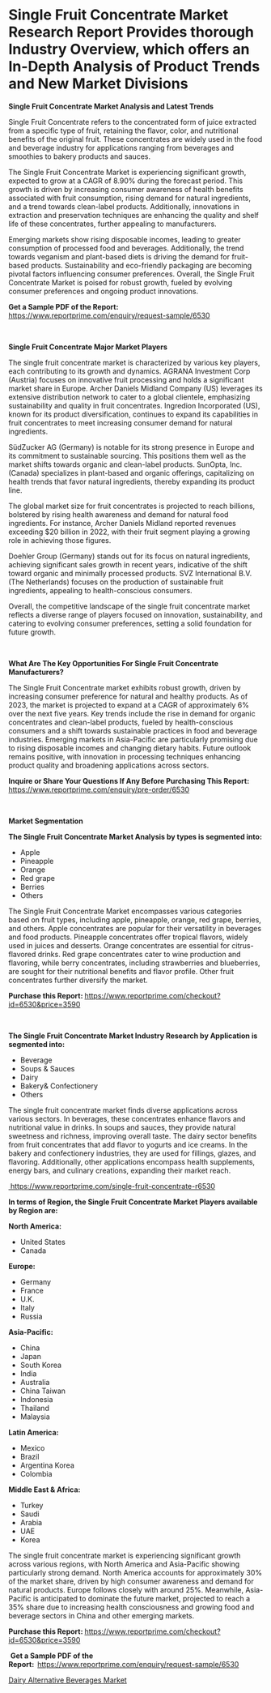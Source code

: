 <p><h1>Single Fruit Concentrate Market Research Report Provides thorough Industry Overview, which offers an In-Depth Analysis of Product Trends and New Market Divisions</h1></p><p><strong>Single Fruit Concentrate Market Analysis and Latest Trends</strong></p>
<p><p>Single Fruit Concentrate refers to the concentrated form of juice extracted from a specific type of fruit, retaining the flavor, color, and nutritional benefits of the original fruit. These concentrates are widely used in the food and beverage industry for applications ranging from beverages and smoothies to bakery products and sauces.</p><p>The Single Fruit Concentrate Market is experiencing significant growth, expected to grow at a CAGR of 8.90% during the forecast period. This growth is driven by increasing consumer awareness of health benefits associated with fruit consumption, rising demand for natural ingredients, and a trend towards clean-label products. Additionally, innovations in extraction and preservation techniques are enhancing the quality and shelf life of these concentrates, further appealing to manufacturers. </p><p>Emerging markets show rising disposable incomes, leading to greater consumption of processed food and beverages. Additionally, the trend towards veganism and plant-based diets is driving the demand for fruit-based products. Sustainability and eco-friendly packaging are becoming pivotal factors influencing consumer preferences. Overall, the Single Fruit Concentrate Market is poised for robust growth, fueled by evolving consumer preferences and ongoing product innovations.</p></p>
<p><strong>Get a Sample PDF of the Report:&nbsp;</strong> <a href="https://www.reportprime.com/enquiry/request-sample/6530?utm_campaign=2724&utm_medium=2&utm_source=Github&utm_content=ia&utm_term=19032025&utm_id=single-fruit-concentrate">https://www.reportprime.com/enquiry/request-sample/6530</a></p>
<p>&nbsp;</p>
<p><strong>Single Fruit Concentrate Major Market Players</strong></p>
<p><p>The single fruit concentrate market is characterized by various key players, each contributing to its growth and dynamics. AGRANA Investment Corp (Austria) focuses on innovative fruit processing and holds a significant market share in Europe. Archer Daniels Midland Company (US) leverages its extensive distribution network to cater to a global clientele, emphasizing sustainability and quality in fruit concentrates. Ingredion Incorporated (US), known for its product diversification, continues to expand its capabilities in fruit concentrates to meet increasing consumer demand for natural ingredients.</p><p>SüdZucker AG (Germany) is notable for its strong presence in Europe and its commitment to sustainable sourcing. This positions them well as the market shifts towards organic and clean-label products. SunOpta, Inc. (Canada) specializes in plant-based and organic offerings, capitalizing on health trends that favor natural ingredients, thereby expanding its product line.</p><p>The global market size for fruit concentrates is projected to reach billions, bolstered by rising health awareness and demand for natural food ingredients. For instance, Archer Daniels Midland reported revenues exceeding $20 billion in 2022, with their fruit segment playing a growing role in achieving those figures.</p><p>Do­ehler Group (Germany) stands out for its focus on natural ingredients, achieving significant sales growth in recent years, indicative of the shift toward organic and minimally processed products. SVZ International B.V. (The Netherlands) focuses on the production of sustainable fruit ingredients, appealing to health-conscious consumers.</p><p>Overall, the competitive landscape of the single fruit concentrate market reflects a diverse range of players focused on innovation, sustainability, and catering to evolving consumer preferences, setting a solid foundation for future growth.</p></p>
<p>&nbsp;</p>
<p><strong>What Are The Key Opportunities For Single Fruit Concentrate Manufacturers?</strong></p>
<p><p>The Single Fruit Concentrate market exhibits robust growth, driven by increasing consumer preference for natural and healthy products. As of 2023, the market is projected to expand at a CAGR of approximately 6% over the next five years. Key trends include the rise in demand for organic concentrates and clean-label products, fueled by health-conscious consumers and a shift towards sustainable practices in food and beverage industries. Emerging markets in Asia-Pacific are particularly promising due to rising disposable incomes and changing dietary habits. Future outlook remains positive, with innovation in processing techniques enhancing product quality and broadening applications across sectors.</p></p>
<p><strong>Inquire or Share Your Questions If Any Before Purchasing This Report:</strong> <a href="https://www.reportprime.com/enquiry/pre-order/6530?utm_campaign=2724&utm_medium=2&utm_source=Github&utm_content=ia&utm_term=19032025&utm_id=single-fruit-concentrate">https://www.reportprime.com/enquiry/pre-order/6530</a></p>
<p>&nbsp;</p>
<p><strong>Market Segmentation</strong></p>
<p><strong>The Single Fruit Concentrate Market Analysis by types is segmented into:</strong></p>
<p><ul><li>Apple</li><li>Pineapple</li><li>Orange</li><li>Red grape</li><li>Berries</li><li>Others</li></ul></p>
<p><p>The Single Fruit Concentrate Market encompasses various categories based on fruit types, including apple, pineapple, orange, red grape, berries, and others. Apple concentrates are popular for their versatility in beverages and food products. Pineapple concentrates offer tropical flavors, widely used in juices and desserts. Orange concentrates are essential for citrus-flavored drinks. Red grape concentrates cater to wine production and flavoring, while berry concentrates, including strawberries and blueberries, are sought for their nutritional benefits and flavor profile. Other fruit concentrates further diversify the market.</p></p>
<p><strong>Purchase this Report:&nbsp;</strong><a href="https://www.reportprime.com/checkout?id=6530&price=3590&utm_campaign=2724&utm_medium=2&utm_source=Github&utm_content=ia&utm_term=19032025&utm_id=single-fruit-concentrate">https://www.reportprime.com/checkout?id=6530&price=3590</a></p>
<p>&nbsp;</p>
<p><strong>The Single Fruit Concentrate Market Industry Research by Application is segmented into:</strong></p>
<p><ul><li>Beverage</li><li>Soups & Sauces</li><li>Dairy</li><li>Bakery& Confectionery</li><li>Others</li></ul></p>
<p><p>The single fruit concentrate market finds diverse applications across various sectors. In beverages, these concentrates enhance flavors and nutritional value in drinks. In soups and sauces, they provide natural sweetness and richness, improving overall taste. The dairy sector benefits from fruit concentrates that add flavor to yogurts and ice creams. In the bakery and confectionery industries, they are used for fillings, glazes, and flavoring. Additionally, other applications encompass health supplements, energy bars, and culinary creations, expanding their market reach.</p></p>
<p><a href="https://www.reportprime.com/single-fruit-concentrate-r6530?utm_campaign=2724&utm_medium=2&utm_source=Github&utm_content=ia&utm_term=19032025&utm_id=single-fruit-concentrate">&nbsp;https://www.reportprime.com/single-fruit-concentrate-r6530</a></p>
<p><strong>In terms of Region, the Single Fruit Concentrate Market Players available by Region are:</strong></p>
<p>
    <p> <strong> North America: </strong>
        <ul>
            <li>United States</li>
            <li>Canada</li>
        </ul>
        </p> 
    <p> <strong> Europe: </strong>
        <ul>
            <li>Germany</li>
            <li>France</li>
            <li>U.K.</li>
            <li>Italy</li>
            <li>Russia</li>
        </ul>
        </p> 
    <p> <strong> Asia-Pacific: </strong>
        <ul>
            <li>China</li>
            <li>Japan</li>
            <li>South Korea</li>
            <li>India</li>
            <li>Australia</li>
            <li>China Taiwan</li>
            <li>Indonesia</li>
            <li>Thailand</li>
            <li>Malaysia</li>
        </ul>
        </p> 
    <p> <strong> Latin America: </strong>
        <ul>
            <li>Mexico</li>
            <li>Brazil</li>
            <li>Argentina Korea</li>
            <li>Colombia</li>
        </ul>
        </p> 
    <p> <strong> Middle East & Africa: </strong>
        <ul>
            <li>Turkey</li>
            <li>Saudi</li>
            <li>Arabia</li>
            <li>UAE</li>
            <li>Korea</li>
        </ul>
    </p>
    </p>
<p><p>The single fruit concentrate market is experiencing significant growth across various regions, with North America and Asia-Pacific showing particularly strong demand. North America accounts for approximately 30% of the market share, driven by high consumer awareness and demand for natural products. Europe follows closely with around 25%. Meanwhile, Asia-Pacific is anticipated to dominate the future market, projected to reach a 35% share due to increasing health consciousness and growing food and beverage sectors in China and other emerging markets.</p></p>
<p><strong>Purchase this Report: </strong><a href="https://www.reportprime.com/checkout?id=6530&price=3590&utm_campaign=2724&utm_medium=2&utm_source=Github&utm_content=ia&utm_term=19032025&utm_id=single-fruit-concentrate">https://www.reportprime.com/checkout?id=6530&price=3590</a></p>
<p>&nbsp;<strong>Get a Sample PDF of the Report:&nbsp;&nbsp;</strong><a href="https://www.reportprime.com/enquiry/request-sample/6530?utm_campaign=2724&utm_medium=2&utm_source=Github&utm_content=ia&utm_term=19032025&utm_id=single-fruit-concentrate">https://www.reportprime.com/enquiry/request-sample/6530</a></p>
<p><strong></strong></p>
<p><p><a href="https://github.com/chlihakwatsi/Market-Research-Report-List-1/blob/main/dairy-alternative-beverages-market.md?utm_campaign=2724&utm_medium=2&utm_source=Github&utm_content=ia&utm_term=19032025&utm_id=single-fruit-concentrate">Dairy Alternative Beverages Market</a></p></p>